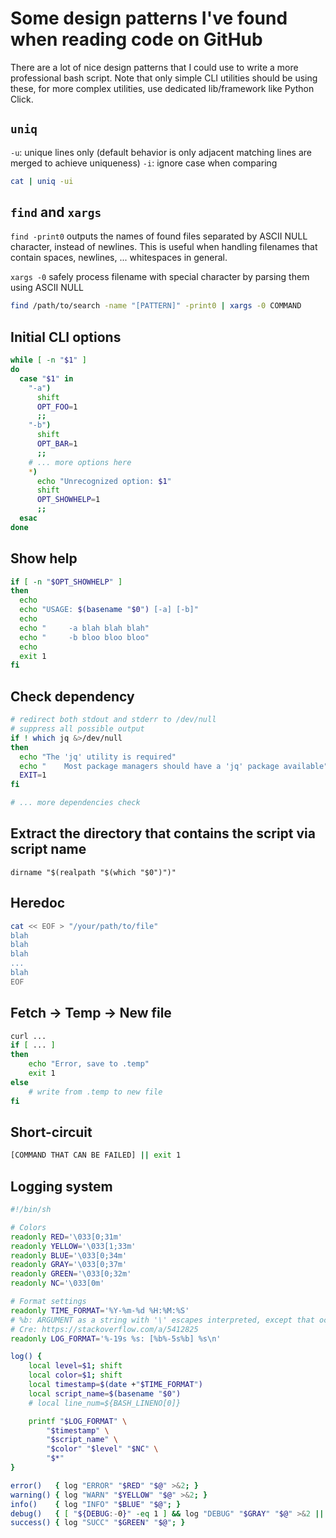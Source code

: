 # Some design patterns I've found when reading code on GitHub

<!-- tl;dr starts -->

There are a lot of nice design patterns that I could use to write a more professional bash script. Note that only simple CLI utilities should be using these, for more complex utilities, use dedicated lib/framework like Python Click.

<!-- tl;dr ends -->

## `uniq`

`-u`: unique lines only (default behavior is only adjacent matching lines are merged to achieve uniqueness)
`-i`: ignore case when comparing

```sh
cat | uniq -ui
```

## `find` and `xargs`

`find -print0` outputs the names of found files separated by ASCII NULL character, instead of newlines. This is useful when handling filenames that contain spaces, newlines, ... whitespaces in general.

`xargs -0` safely process filename with special character by parsing them using ASCII NULL

```sh
find /path/to/search -name "[PATTERN]" -print0 | xargs -0 COMMAND
```

## Initial CLI options

```sh
while [ -n "$1" ]
do
  case "$1" in
    "-a")
      shift
      OPT_FOO=1
      ;;
    "-b")
      shift
      OPT_BAR=1
      ;;
    # ... more options here
    *)
      echo "Unrecognized option: $1"
      shift
      OPT_SHOWHELP=1
      ;;
  esac
done
```

## Show help

```sh
if [ -n "$OPT_SHOWHELP" ]
then
  echo
  echo "USAGE: $(basename "$0") [-a] [-b]"
  echo
  echo "     -a blah blah blah"
  echo "     -b bloo bloo bloo"
  echo
  exit 1
fi
```

## Check dependency

```sh
# redirect both stdout and stderr to /dev/null
# suppress all possible output
if ! which jq &>/dev/null
then
  echo "The 'jq' utility is required"
  echo "    Most package managers should have a 'jq' package available"
  EXIT=1
fi

# ... more dependencies check
```

## Extract the directory that contains the script via script name

`dirname "$(realpath "$(which "$0")")"`

## Heredoc

```sh
cat << EOF > "/your/path/to/file"
blah
blah
blah
...
blah
EOF
```

## Fetch -> Temp -> New file

```sh
curl ...
if [ ... ]
then
	echo "Error, save to .temp"
	exit 1
else
	# write from .temp to new file
fi
```

## Short-circuit

```sh
[COMMAND THAT CAN BE FAILED] || exit 1
```

## Logging system

```sh
#!/bin/sh

# Colors
readonly RED='\033[0;31m'
readonly YELLOW='\033[1;33m'
readonly BLUE='\033[0;34m'
readonly GRAY='\033[0;37m'
readonly GREEN='\033[0;32m'
readonly NC='\033[0m'

# Format settings
readonly TIME_FORMAT='%Y-%m-%d %H:%M:%S'
# %b: ARGUMENT as a string with '\' escapes interpreted, except that octal escapes are of the form \0 or \0NNN
# Cre: https://stackoverflow.com/a/5412825
readonly LOG_FORMAT='%-19s %s: [%b%-5s%b] %s\n'

log() {
    local level=$1; shift
    local color=$1; shift
    local timestamp=$(date +"$TIME_FORMAT")
    local script_name=$(basename "$0")
    # local line_num=${BASH_LINENO[0]}

    printf "$LOG_FORMAT" \
        "$timestamp" \
        "$script_name" \
        "$color" "$level" "$NC" \
        "$*"
}

error()   { log "ERROR" "$RED" "$@" >&2; }
warning() { log "WARN" "$YELLOW" "$@" >&2; }
info()    { log "INFO" "$BLUE" "$@"; }
debug()   { [ "${DEBUG:-0}" -eq 1 ] && log "DEBUG" "$GRAY" "$@" >&2 || return 0; }
success() { log "SUCC" "$GREEN" "$@"; }
```
